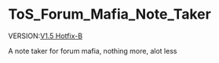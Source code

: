 ToS_Forum_Mafia_Note_Taker
==========================
VERSION:[V1.5 Hotfix-B][1]

A note taker for forum mafia, nothing more, alot less

[1]: https://github.com/Coolway99/ToS_Forum_Mafia_Note_Taker/releases/tag/latest
